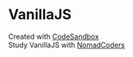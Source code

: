 # VanillaJS

Created with [CodeSandbox](https://codesandbox.io/)<br>
Study VanillaJS with [NomadCoders](nomadcoders.co)
